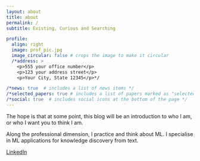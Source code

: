 ```yaml
---
layout: about
title: about
permalink: /
subtitle: Existing, Curious and Searching

profile:
  align: right
  image: prof_pic.jpg
  image_circular: false # crops the image to make it circular
  /*address: >
    <p>555 your office number</p>
    <p>123 your address street</p>
    <p>Your City, State 12345</p>*/

/*news: true  # includes a list of news items */
/*selected_papers: true # includes a list of papers marked as "selected={true}" */
/*social: true  # includes social icons at the bottom of the page */
---
```


The hope is that at some point, this blog will be an introduction to who I am, or who I want you to think I am.


Along the professional dimension, I practice and think about ML. I specialise in ML
applications for knowledge discovery from text. 

<!--Put your address / P.O. box / other info right below your picture. You can also disable any these elements by  
editing `profile` property of the YAML header of your `_pages/about.md`. Edit `_bibliography/papers.bib` and 
 will render your [publications page](/al-folio/publications/) automatically. -->


[LinkedIn](https://www.linkedin.com/in/payal-mitra-062b781aa/)